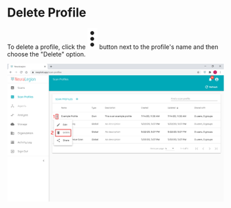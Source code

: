 # Delete Profile

To delete a profile, click the ![dots](media/dots_button.png ':size=1%') button next to the profile's name and then choose the "Delete" option.

![scan-profile-delete](media/scan-profiles-09.png ':size=100%')
